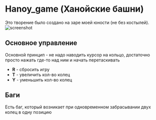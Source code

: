 # Hanoy_game (Ханойские башни)
Это творение было создано на заре моей юности (не без костылей).
![screenshot](https://i.imgur.com/GTw6CbXg.png)
## Основное управление
Основной принцип - не надо наводить курсор на кольцо, достаточно просто нажать где-то над ним и начать перетаскивать
* __R__ - сбросить игру
* __T__ - увеличить кол-во колец
* __Y__ - уменьшить кол-во колец
## Баги
Есть баг, который возникает при одновременном забрасывании двух колец в одну позицию
